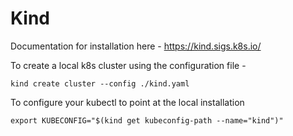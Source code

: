 # Kind

Documentation for installation here - https://kind.sigs.k8s.io/

To create a local k8s cluster using the configuration file -
```
kind create cluster --config ./kind.yaml
```
To configure your kubectl to point at the local installation
```
export KUBECONFIG="$(kind get kubeconfig-path --name="kind")"
```
